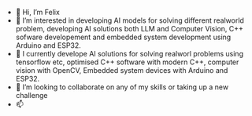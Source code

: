 - 👋 Hi, I’m Felix
- 👀 I’m interested in developing AI models for solving different realworld problem, developing AI solutions both LLM and Computer Vision, C++ sofware developement and embedded system development using Arduino and ESP32.
- 🌱 I currently develope AI solutions for solving realworl problems using tensorflow etc, optimised C++ software with modern C++, computer vision with OpenCV, Embedded system devices with Arduino and ESP32. 
- 💞️ I’m looking to collaborate on any of my skills or taking up a new challenge
- 📫 

<!---
CodeByFelix/CodeByFelix is a ✨ special ✨ repository because its `README.md` (this file) appears on your GitHub profile.
You can click the Preview link to take a look at your changes.
--->
